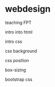 # webdesign
teaching FPT

intro into html

intro css

css background

css position

box-sizing

bootstrap css
